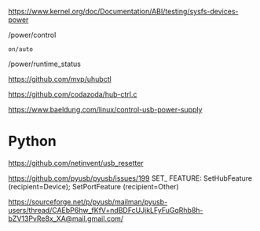 https://www.kernel.org/doc/Documentation/ABI/testing/sysfs-devices-power

  /power/control

    on/auto

  /power/runtime_status


https://github.com/mvp/uhubctl

https://github.com/codazoda/hub-ctrl.c

https://www.baeldung.com/linux/control-usb-power-supply

# Python

https://github.com/netinvent/usb_resetter

https://github.com/pyusb/pyusb/issues/199
SET_ FEATURE: SetHubFeature (recipient=Device); SetPortFeature (recipient=Other)

https://sourceforge.net/p/pyusb/mailman/pyusb-users/thread/CAEbP6hw_fKfV+ndBDFcUJjkLFyFuGqRhb8h-bZV13PvRe8x_XA@mail.gmail.com/
